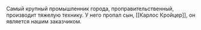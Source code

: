 Самый крупный промышленник города, проправительственный, производит тяжелую технику. У него пропал сын, [[Карлос Кройцер]], он является нашим заказчиком.